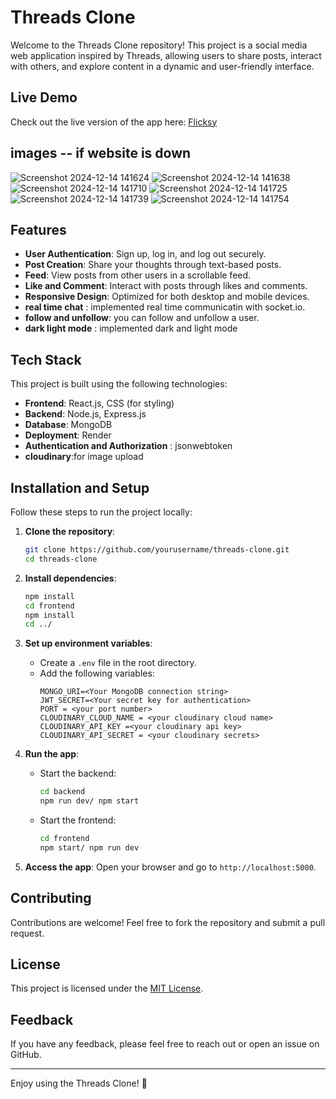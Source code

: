 # Threads Clone

Welcome to the Threads Clone repository! This project is a social media web application inspired by Threads, allowing users to share posts, interact with others, and explore content in a dynamic and user-friendly interface.

## Live Demo
Check out the live version of the app here: [Flicksy](https://flicksy.onrender.com/)
## images -- if website is down
![Screenshot 2024-12-14 141624](https://github.com/user-attachments/assets/9a58a175-9ec9-4141-8adf-869e5c4fd9eb)
![Screenshot 2024-12-14 141638](https://github.com/user-attachments/assets/c8c4e944-cd3e-486a-90ce-f99fa20e3b99)
![Screenshot 2024-12-14 141710](https://github.com/user-attachments/assets/d4e1a7fb-f88b-4007-8fac-5e56f747049b)
![Screenshot 2024-12-14 141725](https://github.com/user-attachments/assets/2d3ae53f-19e7-4845-b501-edfd36f7440f)
![Screenshot 2024-12-14 141739](https://github.com/user-attachments/assets/30c1fb35-88fe-4ad1-84c5-6f31ef5449ff)
![Screenshot 2024-12-14 141754](https://github.com/user-attachments/assets/85b729ec-681f-46a3-bda1-3c08e310a761)



## Features
- **User Authentication**: Sign up, log in, and log out securely.
- **Post Creation**: Share your thoughts through text-based posts.
- **Feed**: View posts from other users in a scrollable feed.
- **Like and Comment**: Interact with posts through likes and comments.
- **Responsive Design**: Optimized for both desktop and mobile devices.
- **real time chat** : implemented real time communicatin with socket.io.
- **follow and unfollow**: you can follow and unfollow a user.
- **dark light mode** : implemented dark and light mode

## Tech Stack
This project is built using the following technologies:

- **Frontend**: React.js, CSS (for styling)
- **Backend**: Node.js, Express.js
- **Database**: MongoDB
- **Deployment**: Render
- **Authentication and Authorization** : jsonwebtoken
- **cloudinary**:for image upload

## Installation and Setup
Follow these steps to run the project locally:

1. **Clone the repository**:
   ```bash
   git clone https://github.com/yourusername/threads-clone.git
   cd threads-clone
   ```

2. **Install dependencies**:
   ```bash
   npm install
   cd frontend
   npm install
   cd ../
   ```

3. **Set up environment variables**:
   - Create a `.env` file in the root directory.
   - Add the following variables:
     ```env
     MONGO_URI=<Your MongoDB connection string>
     JWT_SECRET=<Your secret key for authentication>
     PORT = <your port number>
     CLOUDINARY_CLOUD_NAME = <your cloudinary cloud name>
     CLOUDINARY_API_KEY =<your cloudinary api key>
     CLOUDINARY_API_SECRET = <your cloudinary secrets>
     
     ```

4. **Run the app**:
   - Start the backend:
     ```bash
     cd backend
     npm run dev/ npm start
     ```
   - Start the frontend:
     ```bash
     cd frontend
     npm start/ npm run dev
     ```

5. **Access the app**:
   Open your browser and go to `http://localhost:5000`.

## Contributing
Contributions are welcome! Feel free to fork the repository and submit a pull request.

## License
This project is licensed under the [MIT License](LICENSE).

## Feedback
If you have any feedback, please feel free to reach out or open an issue on GitHub.

---

Enjoy using the Threads Clone! 🎉
